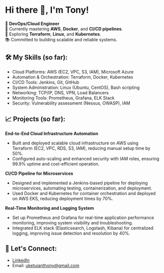 # Hi there 👋, I'm Tony!

🌟 **DevOps/Cloud Engineer**  
🚀 Currently mastering **AWS**, **Docker**, and **CI/CD pipelines**.  
🌱 Exploring **Terraform**, **Linux**, and **Kubernetes**.  
📚 Committed to building scalable and reliable systems.  

## 🛠️ My Skills (so far):
-	Cloud Platforms: AWS (EC2, VPC, S3, IAM), Microsoft Azure
-	Automation & Orchestration: Terraform, Docker, Kubernetes
-	CI/CD Tools: Jenkins, Git, GitHub
-	System Administration: Linux (Ubuntu, CentOS), Bash scripting
- Networking: TCP/IP, DNS, VPN, Load Balancers
- Monitoring Tools: Prometheus, Grafana, ELK Stack
-	Security: Vulnerability assessment (Nessus, OWASP), IAM


## 📈 Projects (so far):
**End-to-End Cloud Infrastructure Automation**
-	Built and deployed scalable cloud infrastructure on AWS using Terraform (EC2, VPC, RDS, S3, IAM), reducing manual setup time by 50%.
-	Configured auto-scaling and enhanced security with IAM roles, ensuring 99.9% uptime and cost-efficient operation.

**CI/CD Pipeline for Microservices**
-	Designed and implemented a Jenkins-based pipeline for deploying microservices, automating testing, containerization, and deployment.
-	Used Docker and Kubernetes for container orchestration and deployed on AWS EKS, reducing deployment times by 70%.
  
**Real-Time Monitoring and Logging System**
-	Set up Prometheus and Grafana for real-time application performance monitoring, improving system visibility and troubleshooting.
-	Integrated ELK stack (Elasticsearch, Logstash, Kibana) for centralized logging, improving issue detection and resolution by 40%.


## 🌟 Let's Connect:
- [LinkedIn](https://www.linkedin.com/in/anthony-uketui-003a46198/)
- Email: uketuianthony@gmail.com
